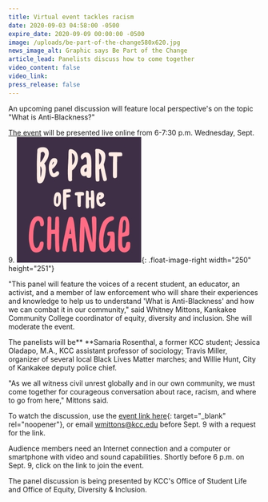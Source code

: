 ```yaml
---
title: Virtual event tackles racism
date: 2020-09-03 04:58:00 -0500
expire_date: 2020-09-09 00:00:00 -0500
image: /uploads/be-part-of-the-change580x620.jpg
news_image_alt: Graphic says Be Part of the Change
article_lead: Panelists discuss how to come together
video_content: false
video_link:
press_release: false
---
```


An upcoming panel discussion will feature local perspective's on the topic "What is Anti-Blackness?"&nbsp;

[The event](/What-is-Anti-Blackness-9-9-20.pdf) will be presented live online from 6-7:30 p.m. Wednesday, Sept. 9.&nbsp;![](/uploads/be-change250x250.jpg){: .float-image-right width="250" height="251"}

"This panel will feature the voices of a recent student, an educator, an activist, and a member of law enforcement who will share their experiences and knowledge to help us to understand 'What is Anti-Blackness' and how we can combat it in our community," said Whitney Mittons, Kankakee Community College coordinator of equity, diversity and inclusion. She will moderate the event.

The panelists will be**&nbsp;**Samaria Rosenthal, a former KCC student; Jessica Oladapo, M.A., KCC assistant professor of sociology; Travis Miller, organizer of several local Black Lives Matter marches; and Willie Hunt, City of Kankakee deputy police chief.

"As we all witness civil unrest globally and in our own community, we must come together for courageous conversation about race, racism, and where to go from here," Mittons said.

To watch the discussion, use the [event link here](https://kccedu.webex.com/kccedu/j.php?MTID=ebc633a6a58cef4f423c278853dc077e7){: target="_blank" rel="noopener"}, or email [wmittons@kcc.edu](mailto:wmittons@kcc.edu?subject=Please%20send%20link%20for%20Sept.%209%20event) before Sept. 9 with a request for the link.&nbsp;

Audience members need an Internet connection and a computer or smartphone with video and sound capabilities. Shortly before 6 p.m. on Sept. 9, click on the link to join the event.

The panel discussion is being presented by KCC's Office of Student Life and Office of Equity, Diversity & Inclusion.